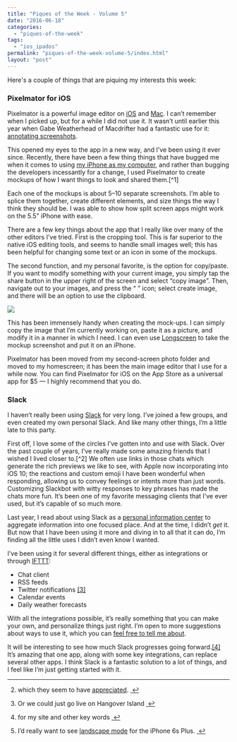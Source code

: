 ```yaml
---
title: "Piques of the Week - Volume 5"
date: "2016-06-18"
categories: 
  - "piques-of-the-week"
tags: 
  - "ios_ipados"
permalink: "piques-of-the-week-volume-5/index.html"
layout: "post"
---
```


Here's a couple of things that are piquing my interests this week:

### Pixelmator for iOS

Pixelmator is a powerful image editor on [iOS](https://geo.itunes.apple.com/us/app/pixelmator/id924695435?at=1001l4VZ&ct=nahumck_me) and [Mac](https://geo.itunes.apple.com/us/app/pixelmator/id407963104?mt=12&uo=4&at=1001l4VZ&ct=nahumck_me). I can’t remember when I picked up, but for a while I did not use it. It wasn’t until earlier this year when Gabe Weatherhead of Macdrifter had a fantastic use for it: [annotating screenshots](http://www.macdrifter.com/2016/03/redaction-and-annotation-with-pixelmator-for-ios.html).

This opened my eyes to the app in a new way, and I’ve been using it ever since. Recently, there have been a few thing things that have bugged me when it comes to using [my iPhone as my computer](https://www.nahumck.me/making-the-case-for-an-iphone-pro/), and rather than bugging the developers incessantly for a change, I used Pixelmator to create mockups of how I want things to look and shared them.[^1]

Each one of the mockups is about 5–10 separate screenshots. I’m able to splice them together, create different elements, and size things the way I think they should be. I was able to show how split screen apps might work on the 5.5" iPhone with ease.

There are a few key things about the app that I really like over many of the other editors I’ve tried. First is the cropping tool. This is far superior to the native iOS editing tools, and seems to handle small images well; this has been helpful for changing some text or an icon in some of the mockups.

The second function, and my personal favorite, is the option for copy/paste. If you want to modify something with your current image, you simply tap the share button in the upper right of the screen and select “copy image”. Then, navigate out to your images, and press the “ ” icon; select create image, and there will be an option to use the clipboard.

![](/images/Pixelmator-CopyPaste.jpeg)

This has been immensely handy when creating the mock-ups. I can simply copy the image that I’m currently working on, paste it as a picture, and modify it in a manner in which I need. I can even use [Longscreen](https://geo.itunes.apple.com/us/app/longscreen/id913571256?at=1001l4VZ&ct=nahumck_me) to take the mockup screenshot and put it on an iPhone.

Pixelmator has been moved from my second-screen photo folder and moved to my homescreen; it has been the main image editor that I use for a while now. You can find Pixelmator for iOS on the App Store as a universal app for $5 — I highly recommend that you do.

### Slack

I haven’t really been using [Slack](https://geo.itunes.apple.com/us/app/slack-team-communication/id618783545?at=1001l4VZ&ct=nahumck_me) for very long. I’ve joined a few groups, and even created my own personal Slack. And like many other things, I’m a little late to this party.

First off, I love some of the circles I’ve gotten into and use with Slack. Over the past couple of years, I’ve really made some amazing friends that I wished I lived closer to.[^2] We often use links in those chats which generate the rich previews we like to see, with Apple now incorporating into iOS 10; the reactions and custom emoji I have been wonderful when responding, allowing us to convey feelings or intents more than just words. Customizing Slackbot with witty responses to key phrases has made the chats more fun. It’s been one of my favorite messaging clients that I’ve ever used, but it’s capable of so much more.

Last year, I read about using Slack as a [personal information center](http://sethclifford.me/2015/09/using-slack-as-a-personal-information-center/) to aggregate information into one focused place. And at the time, I didn’t _get_ it. But now that I have been using it more and diving in to all that it can do, I’m finding all the little uses I didn’t even know I wanted.

I’ve been using it for several different things, either as integrations or through [IFTTT](https://geo.itunes.apple.com/us/app/if-by-ifttt/id660944635?at=1001l4VZ&ct=nahumck_me):

- Chat client
- RSS feeds
- Twitter notifications [\[3\]](#fn-3 "see footnote")
- Calendar events
- Daily weather forecasts

With all the integrations possible, it’s really something that you can make your own, and personalize things just right. I’m open to more suggestions about ways to use it, which you can [feel free to tell me about](mailto:tim@nahumck.me).

It will be interesting to see how much Slack progresses going forward.[\[4\]](#fn-4 "see footnote") It’s amazing that one app, along with some key integrations, can replace several other apps. I think Slack is a fantastic solution to a lot of things, and I feel like I’m just getting started with it.

* * *

2. which they seem to have [appreciated](http://twitter.com/SlackHQ/status/739516416349573120). [ ↩](#fnref-1 "return to article")

4. Or we could just go live on Hangover Island [ ↩](#fnref-2 "return to article")

6. for my site and other key words [ ↩](#fnref-3 "return to article")

8. I’d really want to see [landscape mode](http://twitter.com/nahumck/status/739484618651377664) for the iPhone 6s Plus. [ ↩](#fnref-4 "return to article")
